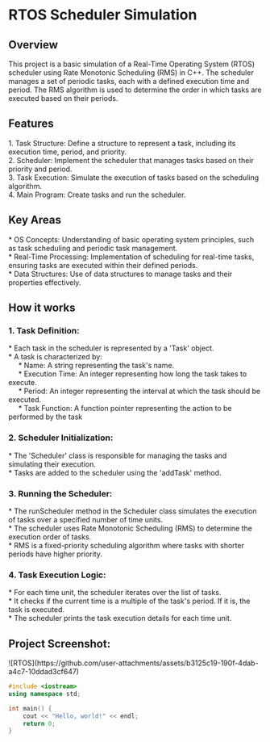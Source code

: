 <h1>RTOS Scheduler Simulation</h1>

<h2>Overview</h2>
This project is a basic simulation of a Real-Time Operating System (RTOS) scheduler using Rate Monotonic Scheduling (RMS) in C++. The scheduler manages a set of periodic tasks, each with a defined execution time and period. The RMS algorithm is used to determine the order in which tasks are executed based on their periods.

<h2>Features</h2>
1. Task Structure: Define a structure to represent a task, including its execution time, period, and priority.<br>
2. Scheduler: Implement the scheduler that manages tasks based on their priority and period.</br>
3. Task Execution: Simulate the execution of tasks based on the scheduling algorithm.</br>
4. Main Program: Create tasks and run the scheduler.

<h2>Key Areas</h2>
* OS Concepts: Understanding of basic operating system principles, such as task scheduling and periodic task management.</br>
* Real-Time Processing: Implementation of scheduling for real-time tasks, ensuring tasks are executed within their defined periods.</br>
* Data Structures: Use of data structures to manage tasks and their properties effectively.

<h2>How it works</h2>
<h3>1. Task Definition:</h3>
* Each task in the scheduler is represented by a 'Task' object.</br>
* A task is characterized by:</br> &nbsp;&nbsp;&nbsp;&nbsp;
* Name: A string representing the task's name.</br>&nbsp;&nbsp;&nbsp;&nbsp;
* Execution Time: An integer representing how long the task takes to execute.</br>&nbsp;&nbsp;&nbsp;&nbsp;
* Period: An integer representing the interval at which the task should be executed.</br>&nbsp;&nbsp;&nbsp;&nbsp;
* Task Function: A function pointer representing the action to be performed by the task

<h3>2. Scheduler Initialization:</h3>
* The 'Scheduler' class is responsible for managing the tasks and simulating their execution.</br>
* Tasks are added to the scheduler using the 'addTask' method.

<h3>3. Running the Scheduler:</h3>
* The runScheduler method in the Scheduler class simulates the execution of tasks over a specified number of time units.</br>
* The scheduler uses Rate Monotonic Scheduling (RMS) to determine the execution order of tasks.</br>
* RMS is a fixed-priority scheduling algorithm where tasks with shorter periods have higher priority.

<h3>4. Task Execution Logic:</h3>
* For each time unit, the scheduler iterates over the list of tasks.<br>
* It checks if the current time is a multiple of the task's period. If it is, the task is executed.</br>
* The scheduler prints the task execution details for each time unit.

<h2>Project Screenshot:</h2>
![RTOS](https://github.com/user-attachments/assets/b3125c19-190f-4dab-a4c7-10ddad3cf647)

```cpp
#include <iostream>
using namespace std;

int main() {
    cout << "Hello, world!" << endl;
    return 0;
}
